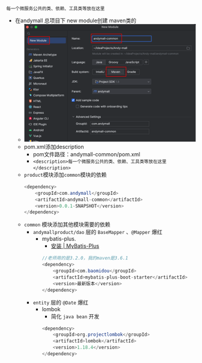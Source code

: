 	每一个微服务公共的类、依赖、工具类等放在这里
- 在andymall 总项目下 new module创建 maven类的
	- ![](Pasted%20image%2020230820133653.png)
	- pom.xml添加description
		- pom文件路径：andymall-common/pom.xml
		- `<description>每一个微服务公共的类、依赖、工具类等放在这里</description>`
	- `product`模块添加`common`模块的依赖
		``` java
		<dependency>
			<groupId>com.andymall</groupId>
			<artifactId>andymall-common</artifactId>
			<version>0.0.1-SNAPSHOT</version>
		</dependency>
		```
	- `common` 模块添加其他模块需要的依赖
		- `andymallproduct/dao` 层的 `BaseMapper` 、`@Mapper` 爆红
			- mybatis-plus.  
				-  [安装 | MyBatis-Plus](https://baomidou.com/pages/bab2db/#release)
				``` java 
				//老师用的是3.2.0，我的maven是3.6.1
				<dependency>
				    <groupId>com.baomidou</groupId>
				    <artifactId>mybatis-plus-boot-starter</artifactId>
				    <version>最新版本</version>
				</dependency>
				```
		- `entity` 层的 `@Date` 爆红
			- lombok 
				- 简化 `java bean` 开发
				```java
				<dependency>  
					<groupId>org.projectlombok</groupId>  
					<artifactId>lombok</artifactId>  
					<version>1.18.4</version>  
				</dependency>  
				```
				